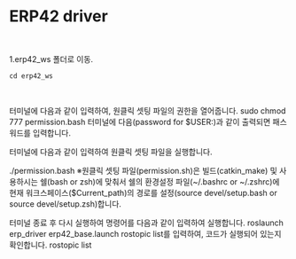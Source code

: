 # ERP42 driver

<br/>

1.erp42_ws 폴더로 이동.

```
cd erp42_ws
```

<br/>

터미널에 다음과 같이 입력하여, 원클릭 셋팅 파일의 권한을 열어줍니다.
sudo chmod 777 permission.bash
터미널에 다음(password for $USER:)과 같이 출력되면 패스워드를 입력합니다.

터미널에 다음과 같이 입력하여 원클릭 셋팅 파일을 실행합니다.

./permission.bash
※원클릭 셋팅 파일(permission.sh)은 빌드(catkin_make) 및 사용하시는 쉘(bash or zsh)에 맞춰서 쉘의 환경설정 파일(~/.bashrc or ~/.zshrc)에 현재 워크스페이스($Current_path)의 경로를 설정(source devel/setup.bash or source devel/setup.zsh)합니다.

터미널 종료 후 다시 실행하여 명령어를 다음과 같이 입력하여 실행합니다.
roslaunch erp_driver erp42_base.launch
rostopic list를 입력하여, 코드가 실행되어 있는지 확인합니다.
rostopic list
